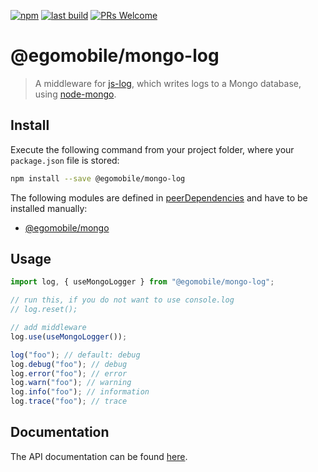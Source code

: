 [![npm](https://img.shields.io/npm/v/@egomobile/mongo-log.svg)](https://www.npmjs.com/package/@egomobile/mongo-log)
[![last build](https://img.shields.io/github/workflow/status/egomobile/mongo-log/Publish)](https://github.com/egomobile/mongo-log/actions?query=workflow%3APublish)
[![PRs Welcome](https://img.shields.io/badge/PRs-welcome-brightgreen.svg?style=flat-square)](https://github.com/egomobile/mongo-log/pulls)

# @egomobile/mongo-log

> A middleware for [js-log](https://github.com/egomobile/js-log), which writes logs to a Mongo database, using [node-mongo](https://github.com/egomobile/node-mongo).

## Install

Execute the following command from your project folder, where your `package.json` file is stored:

```bash
npm install --save @egomobile/mongo-log
```

The following modules are defined in [peerDependencies](https://nodejs.org/uk/blog/npm/peer-dependencies/) and have to be installed manually:

- [@egomobile/mongo](https://github.com/egomobile/node-mongo)

## Usage

```typescript
import log, { useMongoLogger } from "@egomobile/mongo-log";

// run this, if you do not want to use console.log
// log.reset();

// add middleware
log.use(useMongoLogger());

log("foo"); // default: debug
log.debug("foo"); // debug
log.error("foo"); // error
log.warn("foo"); // warning
log.info("foo"); // information
log.trace("foo"); // trace
```

## Documentation

The API documentation can be found [here](https://egomobile.github.io/mongo-log/).

